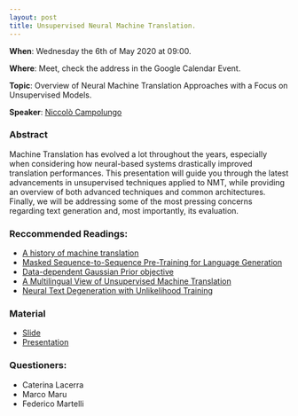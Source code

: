 ```yaml
---
layout: post
title: Unsupervised Neural Machine Translation.
---
```


**When**:  Wednesday the 6th of May 2020 at 09:00.

**Where**: Meet, check the address in the Google Calendar Event.

**Topic**: Overview of Neural Machine Translation Approaches with a Focus
on Unsupervised Models.

**Speaker**: [Niccolò Campolungo](https://twitter.com/Valahaar)
### Abstract
Machine Translation has evolved a lot throughout the years, especially when considering how neural-based systems drastically improved translation performances. This presentation will guide you through the latest advancements in unsupervised techniques applied to NMT, while providing an overview of both advanced techniques and common architectures. Finally, we will be addressing some of the most pressing concerns regarding text generation and, most importantly, its evaluation.


### Reccommended Readings:
- [A history of machine translation](https://www.freecodecamp.org/news/a-history-of-machine-translation-from-the-cold-war-to-deep-learning-f1d335ce8b5/)
- [Masked Sequence-to-Sequence Pre-Training for Language Generation](https://arxiv.org/pdf/1905.02450.pdf)
- [Data-dependent Gaussian Prior objective](https://openreview.net/pdf?id=S1efxTVYDr)
- [A Multilingual View of Unsupervised Machine Translation](https://arxiv.org/pdf/2002.02955.pdf)
- [Neural Text Degeneration with Unlikelihood Training](https://arxiv.org/pdf/1908.04319.pdf)


### Material
- [Slide](https://sapienzanlp.github.io/reading-group/material/2020-05-06-unsupervised-nmt/Unsupervised_NMT___SapienzaNLP_RG.pdf)
- [Presentation](https://drive.google.com/file/d/11UhyR_o77s1I00F4ZXnjyG3fYgp7-5y7/view?usp=sharing)


### Questioners:
- Caterina Lacerra
- Marco Maru
- Federico Martelli